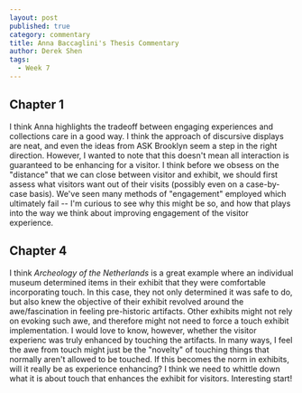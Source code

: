 ```yaml
---
layout: post
published: true
category: commentary
title: Anna Baccaglini's Thesis Commentary
author: Derek Shen
tags:
  - Week 7
---
```

## Chapter 1

I think Anna highlights the tradeoff between engaging experiences and collections care in a good way. I think the approach of discursive displays are neat, and even the ideas from ASK Brooklyn seem a step in the right direction. However, I wanted to note that this doesn't mean all interaction is guaranteed to be enhancing for a visitor. I think before we obsess on the "distance" that we can close between visitor and exhibit, we should first assess what visitors want out of their visits (possibly even on a case-by-case basis). We've seen many methods of "engagement" employed which ultimately fail -- I'm curious to see why this might be so, and how that plays into the way we think about improving engagement of the visitor experience.


## Chapter 4

I think _Archeology of the Netherlands_ is a great example where an individual museum determined items in their exhibit that they were comfortable incorporating touch. In this case, they not only determined it was safe to do, but also knew the objective of their exhibit revolved around the awe/fascination in feeling pre-historic artifacts. Other exhibits might not rely on evoking such awe, and therefore might not need to force a touch exhibit implementation. I would love to know, however, whether the visitor experienc was truly enhanced by touching the artifacts. In many ways, I feel the awe from touch might just be the "novelty" of touching things that normally aren't allowed to be touched. If this becomes the norm in exhibits, will it really be as experience enhancing? I think we need to whittle down what it is about touch that enhances the exhibit for visitors. Interesting start!